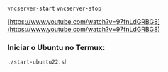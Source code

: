 `vncserver-start`
`vncserver-stop`

[https://www.youtube.com/watch?v=97fnLdGRBG8](https://www.youtube.com/watch?v=97fnLdGRBG8)

### Iniciar o Ubuntu no Termux:

`./start-ubuntu22.sh`
